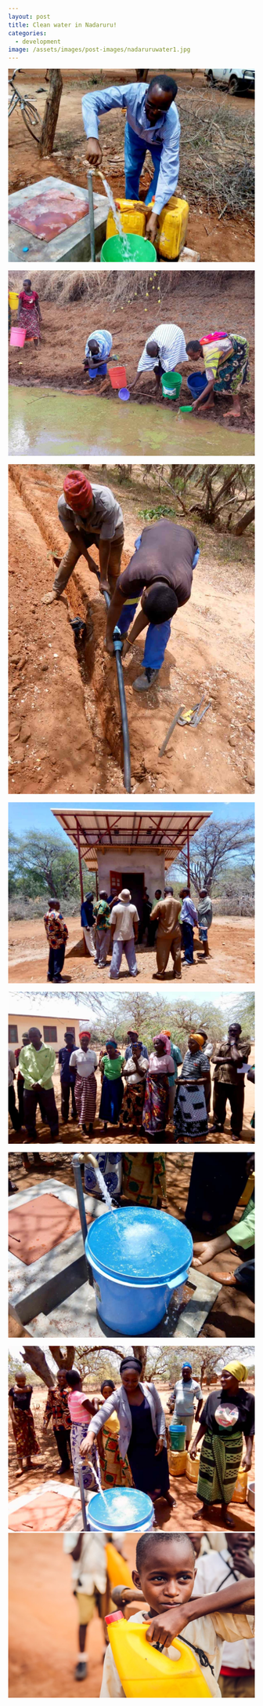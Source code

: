 ```yaml
---
layout: post
title: Clean water in Nadaruru!
categories:
  - development
image: /assets/images/post-images/nadaruruwater1.jpg
---
```


![](/uploads/project-manager-joseph.jpg)

![](/uploads/dirty-water-in-nadaruru.jpg)

![](/uploads/putting-in-distribution-pipes.jpg)

![](/uploads/solar-panels.jpg)

![](/uploads/village-buy-in.jpg)

![](/uploads/cleanwater5.jpg)

![](/uploads/cleanwater2.jpg)![](/uploads/clean-water3.jpg)